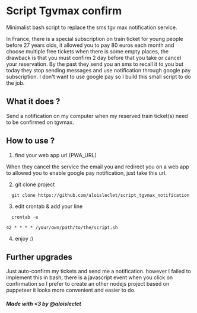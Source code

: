 # Script Tgvmax confirm

Minimalist bash script to replace the sms tgv max notification service.

In France, there is a special subscription on train ticket for young people before 27 years olds, it allowed you to pay 80 euros each month and choose multiple free tickets when there is some empty places, the drawback is that you must confirm 2 day before that you take or cancel your reservation. By the past they send you an sms to recall it to you but today they stop sending messages and use notification through google pay subscription. I don't want to use google pay so I build this small script to do the job.

## What it does ?

Send a notification on my computer when my reserved train ticket(s) need to be confirmed on tgvmax.

## How to use ?

1. find your web app url (PWA_URL)

When they cancel the service the email you and redirect you on a web app to allowed you to enable google pay notification, just take this url.

2. git clone project

```
  git clone https://github.com/aloisleclet/script_tgvmax_notification
```

3. edit crontab & add your line

```
  crontab -e 
```

```
42 * * * * /your/own/path/to/the/script.sh
```

4. enjoy :)

###

## Further upgrades

Just auto-confirm my tickets and send me a notification. however I failed to implement this in bash, there is a javascript event when you click on confirmation so I prefer to create an other nodejs project based on puppeteer it looks more convenient and easier to do.

##### Made with <3 by @aloisleclet
